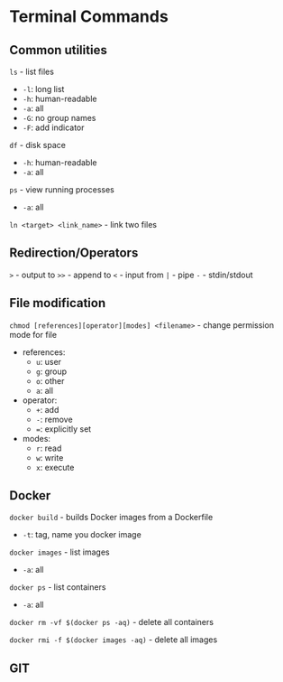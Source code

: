 # Terminal Commands

## Common utilities

`ls` - list files
- `-l`: long list
- `-h`: human-readable
- `-a`: all
- `-G`: no group names
- `-F`: add indicator

`df` - disk space
- `-h`: human-readable
- `-a`: all

`ps` - view running processes
 - `-a`: all

`ln <target> <link_name>` - link two files

## Redirection/Operators

`>` - output to
`>>` - append to
`<` - input from
`|` - pipe
`-` - stdin/stdout

## File modification

`chmod [references][operator][modes] <filename>` - change permission mode for file
- references:
  - `u`: user
  - `g`: group
  - `o`: other
  - `a`: all
- operator:
  - `+`: add
  - `-`: remove
  - `=`: explicitly set
- modes:
  - `r`: read
  - `w`: write
  - `x`: execute

## Docker

`docker build` - builds Docker images from a Dockerfile
- `-t`: tag, name you docker image

`docker images` - list images
- `-a`: all

`docker ps` - list containers
- `-a`: all

`docker rm -vf $(docker ps -aq)` - delete all containers

`docker rmi -f $(docker images -aq)` - delete all images

## GIT
